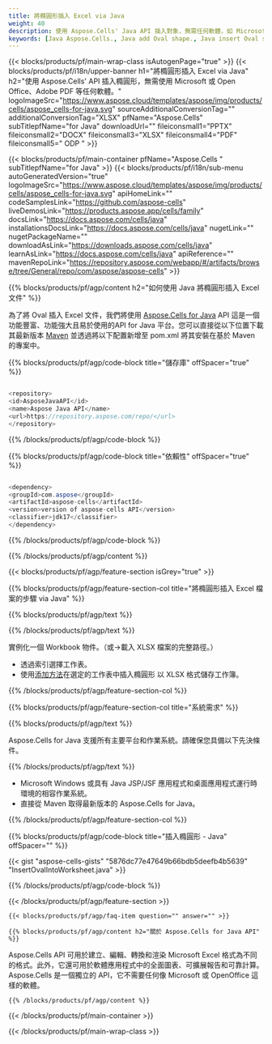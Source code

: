 ```yaml
---
title: 將橢圓形插入 Excel via Java
weight: 40
description: 使用 Aspose.Cells' Java API 插入對象，無需任何軟體，如 Microsoft 或 Open Office、Adobe PDF 等。
keywords: [Java Aspose.Cells., Java add Oval shape., Java insert Oval shape., Java create Oval shape]
---
```

{{< blocks/products/pf/main-wrap-class isAutogenPage="true" >}}
{{< blocks/products/pf/i18n/upper-banner h1="將橢圓形插入 Excel via Java" h2="使用 Aspose.Cells\' API 插入橢圓形，無需使用 Microsoft 或 Open Office、Adobe PDF 等任何軟體。" logoImageSrc="https://www.aspose.cloud/templates/aspose/img/products/cells/aspose_cells-for-java.svg" sourceAdditionalConversionTag="" additionalConversionTag="XLSX" pfName="Aspose.Cells" subTitlepfName="for Java" downloadUrl="" fileiconsmall1="PPTX" fileiconsmall2="DOCX" fileiconsmall3="XLSX" fileiconsmall4="PDF" fileiconsmall5=" ODP " >}}

{{< blocks/products/pf/main-container pfName="Aspose.Cells " subTitlepfName="for Java" >}}
{{< blocks/products/pf/i18n/sub-menu autoGeneratedVersion="true" logoImageSrc="https://www.aspose.cloud/templates/aspose/img/products/cells/aspose_cells-for-java.svg" apiHomeLink="" codeSamplesLink="https://github.com/aspose-cells" liveDemosLink="https://products.aspose.app/cells/family" docsLink="https://docs.aspose.com/cells/java" installationsDocsLink="https://docs.aspose.com/cells/java" nugetLink="" nugetPackageName="" downloadAsLink="https://downloads.aspose.com/cells/java" learnAsLink="https://docs.aspose.com/cells/java" apiReference="" mavenRepoLink="https://repository.aspose.com/webapp/#/artifacts/browse/tree/General/repo/com/aspose/aspose-cells" >}}

{{% blocks/products/pf/agp/content h2="如何使用 Java 將橢圓形插入 Excel 文件" %}}

為了將 Oval 插入 Excel 文件，我們將使用
 [Aspose.Cells for Java](https://products.aspose.com/cells/java) 
API 這是一個功能豐富、功能強大且易於使用的API for Java 平台。您可以直接從以下位置下載其最新版本
 [Maven](https://repository.aspose.com/webapp/#/artifacts/browse/tree/General/repo/com/aspose/aspose-cells) 
並透過將以下配置新增至 pom.xml 將其安裝在基於 Maven 的專案中。

{{% blocks/products/pf/agp/code-block title="儲存庫" offSpacer="true" %}}

```cs

<repository>
<id>AsposeJavaAPI</id>
<name>Aspose Java API</name>
<url>https://repository.aspose.com/repo/</url>
</repository>

```

{{% /blocks/products/pf/agp/code-block %}}

{{% blocks/products/pf/agp/code-block title="依賴性" offSpacer="true" %}}

```cs

<dependency>
<groupId>com.aspose</groupId>
<artifactId>aspose-cells</artifactId>
<version>version of aspose-cells API</version>
<classifier>jdk17</classifier>
</dependency>

```

{{% /blocks/products/pf/agp/code-block %}}

{{% /blocks/products/pf/agp/content %}}

{{< blocks/products/pf/agp/feature-section isGrey="true" >}}

{{% blocks/products/pf/agp/feature-section-col title="將橢圓形插入 Excel 檔案的步驟 via Java" %}}

{{% blocks/products/pf/agp/text %}}

{{% /blocks/products/pf/agp/text %}}

實例化一個 Workbook 物件。（或->載入 XLSX 檔案的完整路徑。）
+ 透過索引選擇工作表。
 + 使用[添加方法](https://reference.aspose.com/cells/java/com.aspose.cells/shapecollection/#addOval-int-int-int-int-int-int-)在選定的工作表中插入橢圓形
以 XLSX 格式儲存工作簿。

{{% /blocks/products/pf/agp/feature-section-col %}}

{{% blocks/products/pf/agp/feature-section-col title="系統需求" %}}

{{% blocks/products/pf/agp/text %}}

Aspose.Cells for Java 支援所有主要平台和作業系統。請確保您具備以下先決條件。

{{% /blocks/products/pf/agp/text %}}

- Microsoft Windows 或具有 Java JSP/JSF 應用程式和桌面應用程式運行時環境的相容作業系統。
- 直接從 Maven 取得最新版本的 Aspose.Cells for Java。

{{% /blocks/products/pf/agp/feature-section-col %}}

{{% blocks/products/pf/agp/code-block title="插入橢圓形 - Java" offSpacer="" %}}

{{< gist "aspose-cells-gists" "5876dc77e47649b66bdb5deefb4b5639" "InsertOvalIntoWorksheet.java" >}}

{{% /blocks/products/pf/agp/code-block %}}

{{< /blocks/products/pf/agp/feature-section >}}

    {{< blocks/products/pf/agp/faq-item question="" answer="" >}}
 

<!-- aboutfile Starts -->

    {{% blocks/products/pf/agp/content h2="關於 Aspose.Cells for Java API" %}}

 Aspose.Cells API 可用於建立、編輯、轉換和渲染 Microsoft Excel 格式為不同的格式。此外，它還可用於軟體應用程式中的全面圖表、可擴展報告和可靠計算。 Aspose.Cells 是一個獨立的 API，它不需要任何像 Microsoft 或 OpenOffice 這樣的軟體。


    {{% /blocks/products/pf/agp/content %}}

    


{{< /blocks/products/pf/main-container >}}
    
{{< /blocks/products/pf/main-wrap-class >}}
